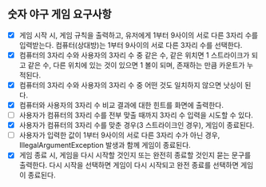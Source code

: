 ## 숫자 야구 게임 요구사항

- [X] 게임 시작 시, 게임 규칙을 출력하고, 유저에게 1부터 9사이의 서로 다른 3자리 수를 입력받는다. 컴퓨터(상대방)는 1부터 9사이의 서로 다른 3자리 수를 선택한다.
- [X] 컴퓨터의 3자리 수와 사용자의 3자리 수 중 같은 수, 같은 위치면 1 스트라이크가 되고 같은 수, 다른 위치에 있는 것이 있으면 1 볼이 되며, 존재하는 만큼 카운트가 누적된다.
- [X] 컴퓨터의 3자리 수와 사용자의 3자리 수 중 어떤 것도 일치하지 않으면 낫싱이 된다.
- [X] 컴퓨터와 사용자의 3자리 수 비교 결과에 대한 힌트를 화면에 출력한다.
- [ ] 사용자가 컴퓨터의 3자리 수를 전부 맞출 때까지 3자리 수 입력을 시도할 수 있다.
- [X] 사용자가 컴퓨터의 3자리 수를 맞춘 경우(3 스트라이크인 경우), 게임이 종료된다.
- [ ] 사용자가 입력한 값이 1부터 9사이의 서로 다른 3자리 수가 아닌 경우, IllegalArgumentException 발생과 함께 게임이 종료된다.
- [X] 게임 종료 시, 게임을 다시 시작할 것인지 또는 완전히 종료할 것인지 묻는 문구를 출력한다. 다시 시작을 선택하면 게임이 다시 시작되고 완전 종료를 선택하면 게임이 종료된다.
